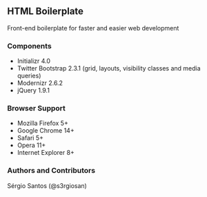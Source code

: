 ## HTML Boilerplate
Front-end boilerplate for faster and easier web development

### Components
* Initializr 4.0
* Twitter Bootstrap 2.3.1 (grid, layouts, visibility classes and media queries)
* Modernizr 2.6.2
* jQuery 1.9.1

### Browser Support
* Mozilla Firefox 5+
* Google Chrome 14+
* Safari 5+
* Opera 11+
* Internet Explorer 8+

### Authors and Contributors
Sérgio Santos (@s3rgiosan)